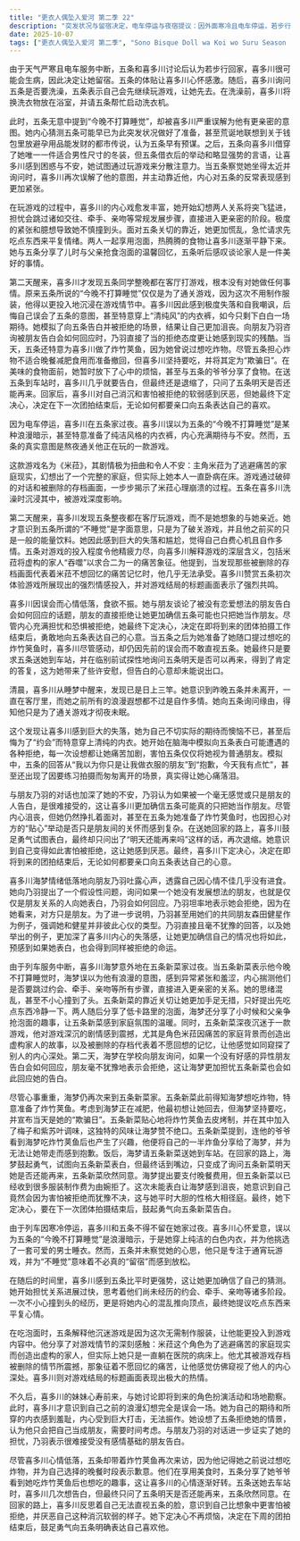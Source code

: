 ```yaml
---
title: "更衣人偶坠入爱河 第二季 22"
description: "突发状况与留宿决定，电车停运与夜宿提议：因外面寒冷且电车停运，若步行回家会感冒，五条和喜多川讨论现状。喜多川感谢五条的体贴。突发状况与留宿决定，洗浴与初步误解：喜多川询问五条是否要洗澡，五条表示自己会先玩游戏让她先去洗。喜多川在洗澡前，将换洗衣物放在浴室，并让五条帮忙启动洗衣机。突发状况与留宿决定，喜多川的内心挣扎与误解：喜多川误解了五条“今晚不打算睡觉”的意图，以为他有别的企图，内心猜测五条是为突发情况做好了准备，甚至联想到关于避孕用品的都市传说。突发状况与留宿决定，五条借衣与喜多川的焦虑：五条借穿喜多川的衣物，喜多川因五条不同寻常的“强势”表现感到困惑和不安，决定继续玩游戏分散注意力。她再次误解五条的举动，并靠近五条。突发状况与留宿决定，喜多川的进一步幻想与恐慌：喜多川在与五条玩游戏时，内心戏更多，想象两人关系会迅速发展，担忧跳过牵手、亲吻等步骤直接进入更亲密的关系，导致她不慎撞到头。面对五条的关心，她更加紧张，请求先吃东西冷静。突发状况与留宿决定，泡面之夜与家庭分享：两人一起吃泡面，喜多川因食物而平静下来，并与五条分享了她小时候和父亲抢泡面的温馨回忆，让五条感叹谈论家人很美好。游戏剧情揭示与心理冲击，米菈的游戏世界：五条玩的游戏展示了扭曲且令人不安的剧情：角色米菈创造了虚构的家人来逃避痛苦的家庭环境，实际上她一直躺在医院的病床上。游戏通过支离破碎的对话和被删除的存档画面，揭示了米菈心理崩溃的过程。游戏剧情揭示与心理冲击，剧情分析与共鸣：五条向喜多川解释游戏的深层含义，包括米菈将家人“吞噬”以求合二为一的痛苦象征。喜多川对他首次体验游戏所表现出的强烈情感反应表示赞赏，并对游戏结局的标题画面感到认同。现实的清醒与喜多川的失落，误会的澄清：喜多川醒来发现已经是中午，意识到五条昨晚真的只是在客厅玩游戏，她之前的所有幻想都是一厢情愿。她询问五条为何一直在客厅，五条解释只是为了通关游戏而熬夜。现实的清醒与喜多川的失落，告白模拟与内心受挫：喜多川因为五条的无意之举而感到极度失落，白白期待。她模拟了向五条告白后可能得到的拒绝回应，每次模拟都让她更加痛苦，担心五条只把她当作朋友。与朋友的对话与自我认知，情绪低落与求助朋友：喜多川向朋友乃羽坦露自己的情绪低落，称自己几乎没吃东西。她向乃羽提问，如果一个没有感觉的朋友告白，乃羽会如何回应。与朋友的对话与自我认知，乃羽的坦率回答：乃羽表示会拒绝，因为只是朋友，并用一个共同的朋友健星作为例子，强调不是彼此的类型，这进一步加深了喜多川的失落感，认为自己的情况也是如此。五条的善意与喜多川的犹豫，五条的善意料理：喜多川再次来到五条家，五条本想让她回去，因为他准备了炸竹荚鱼。他解释喜多川曾表示想吃炸物，但他考虑到减肥，觉得晚餐吃炸物不合适。喜多川表示要吃，并决定将当天定为“欺骗日”。五条的善意与喜多川的犹豫，一同用餐与归程：五条为喜多川烤了去皮的炸竹荚鱼，并加入了梅子和紫苏叶调味，让喜多川赞不绝口。五条提到爷爷也想吃炸竹荚鱼，并向喜多川分食。饭后，喜多川让五条送她到车站。五条的善意与喜多川的犹豫，再次错失的告白机会：在送喜多川回家的路上，喜多川再次试图告白，但最终只问了五条明天是否能再来，五条欣然同意。喜多川提出要付饭钱，但五条以已收到服装制作费为由拒绝。决心与未来展望，内心的挣扎与厌恶：喜多川独自反思，无法直视五条的脸，意识到自己比想象中更害怕被拒绝，并厌恶自己消沉软弱的样子。决心与未来展望，坚定的告白宣言：喜多川下定决心，不再烦恼，决定在下周的团拍结束后，向五条告白，明确表达自己喜欢他。"
date: 2025-10-07
tags: ["更衣人偶坠入爱河 第二季", "Sono Bisque Doll wa Koi wo Suru Season 2", "202507"]
---
```


由于天气严寒且电车服务中断，五条和喜多川讨论后认为若步行回家，喜多川很可能会生病，因此决定让她留宿。五条的体贴让喜多川心怀感激。随后，喜多川询问五条是否要洗澡，五条表示自己会先继续玩游戏，让她先去。在洗澡前，喜多川将换洗衣物放在浴室，并请五条帮忙启动洗衣机。

此时，五条无意中提到“今晚不打算睡觉”，却被喜多川严重误解为他有更亲密的意图。她内心猜测五条可能早已为此突发状况做好了准备，甚至荒诞地联想到关于钱包里放避孕用品能发财的都市传说，认为五条早有预谋。之后，五条向喜多川借穿了她唯一一件适合男性尺寸的冬装，但五条借衣后的举动和略显强势的言语，让喜多川感到困惑与不安，她试图通过玩游戏来分散注意力。当五条察觉她坐得太近并询问时，喜多川再次误解了他的意图，并主动靠近他，内心对五条的反常表现感到更加紧张。

在玩游戏的过程中，喜多川的内心戏愈发丰富，她开始幻想两人关系将突飞猛进，担忧会跳过诸如交往、牵手、亲吻等常规发展步骤，直接进入更亲密的阶段。极度的紧张和臆想导致她不慎撞到头。面对五条关切的靠近，她更加慌乱，急忙请求先吃点东西来平复情绪。两人一起享用泡面，热腾腾的食物让喜多川逐渐平静下来。她与五条分享了儿时与父亲抢食泡面的温馨回忆，五条听后感叹谈论家人是一件美好的事情。

第二天醒来，喜多川才发现五条同学整晚都在客厅打游戏，根本没有对她做任何事情。原来五条所说的“今晚不打算睡觉”仅仅是为了通关游戏，因为这次不用制作服装，他得以更投入地沉浸在游戏情节中。喜多川因此感到极度失落和自我嘲讽，后悔自己误会了五条的意图，甚至特意穿上“清纯风”的内衣裤，如今只剩下白白一场期待。她模拟了向五条告白并被拒绝的场景，结果让自己更加沮丧。向朋友乃羽咨询被朋友告白会如何回应时，乃羽直接了当的拒绝态度更让她感到现实的残酷。当天，五条还特意为喜多川做了炸竹荚鱼，因为她曾说过想吃炸物。尽管五条担心炸物不适合晚餐减肥食用而准备撤回，但喜多川坚持要吃，并将其定为“欺骗日”。在美味的食物面前，她暂时放下了心中的烦恼，甚至与五条的爷爷分享了食物。在送五条到车站时，喜多川几乎就要告白，但最终还是退缩了，只问了五条明天是否还能再来。回家后，喜多川对自己消沉和害怕被拒绝的软弱感到厌恶，但她最终下定决心，决定在下一次团拍结束后，无论如何都要亲口向五条表达自己的喜欢。

因为电车停运，喜多川在五条家过夜。喜多川误以为五条的“今晚不打算睡觉”是某种浪漫暗示，甚至特意准备了纯洁风格的内衣裤，内心充满期待与不安。然而，五条的真实意图是熬夜通关他正在玩的一款游戏。

这款游戏名为《米菈》，其剧情极为扭曲和令人不安：主角米菈为了逃避痛苦的家庭现实，幻想出了一个完整的家庭，但实际上她本人一直卧病在床。游戏通过破碎的对话和被删除的存档画面，一步步揭示了米菈心理崩溃的过程。五条在喜多川洗澡时沉浸其中，被游戏深度影响。

第二天醒来，喜多川发现五条整夜都在客厅玩游戏，而不是她想象的与她亲近。她才意识到五条所谓的“不睡觉”是字面意思，只是为了破关游戏，并且他之前买的只是一般的能量饮料。她因此感到巨大的失落和尴尬，觉得自己白费心机且自作多情。五条对游戏的投入程度令他精疲力尽，向喜多川解释游戏的深层含义，包括米菈将虚构的家人“吞噬”以求合二为一的痛苦象征。他提到，当发现那些被删除的存档画面代表着米菈不想回忆的痛苦记忆时，他几乎无法承受。喜多川赞赏五条初次体验游戏所展现出的强烈情感投入，并对游戏结局的标题画面表示了强烈共鸣。

喜多川因误会而心情低落，食欲不振。她与朋友谈论了被没有恋爱想法的朋友告白会如何回应的话题，朋友的直接拒绝让她更加确信五条可能也只把她当作朋友。尽管内心充满担忧和恐惧被拒绝，她最终下定决心，决定在即将到来的团体拍摄工作结束后，勇敢地向五条表达自己的心意。当五条之后为她准备了她随口提过想吃的炸竹䇲鱼时，喜多川尽管感动，却仍因先前的误会而不敢直视五条。她最终只是要求五条送她到车站，并在临别前试探性地询问五条明天是否可以再来，得到了肯定的答复，这为她带来了些许安慰，但告白的心意却未能说出口。

清晨，喜多川从睡梦中醒来，发现已是日上三竿。她意识到昨晚五条并未离开，一直在客厅里，而她之前所有的浪漫遐想都不过是自作多情。她向五条询问缘由，得知他只是为了通关游戏才彻夜未眠。

这个发现让喜多川感到巨大的失落，她为自己不切实际的期待而懊恼不已，甚至后悔为了“约会”而特意穿上清纯的内衣。她开始在脑海中模拟向五条表白可能遭遇的各种拒绝，每一次设想都让她痛苦加剧，害怕五条仅仅将她视为普通朋友。模拟中，五条的回答从“我以为你只是让我做衣服的朋友”到“抱歉，今天我有点忙”，甚至还出现了因要练习拍摄而匆匆离开的场景，真实得让她心痛落泪。

与朋友乃羽的对话也加深了她的不安，乃羽认为如果被一个毫无感觉或只是朋友的人告白，是很难接受的，这让喜多川更加确信五条可能真的只把她当作朋友。尽管内心沮丧，但她仍然挣扎着面对，甚至在五条为她准备了炸竹荚鱼时，也因担心对方的“贴心”举动是否只是朋友间的关怀而感到复杂。在送她回家的路上，喜多川鼓足勇气试图表白，最终却只问出了“明天还能再来吗”这样的话，再次退缩。她意识到自己变得如此害怕被拒绝，这让她感到厌恶。最终，喜多川下定决心，决定在即将到来的团拍结束后，无论如何都要亲口向五条表达自己的心意。

喜多川海梦情绪低落地向朋友乃羽吐露心声，透露自己因心情不佳几乎没有进食。她向乃羽提出了一个假设性问题，询问如果一个她没有发展想法的朋友，也就是仅仅是朋友关系的人向她表白，乃羽会如何回应。乃羽坦率地表示她会拒绝，因为在她看来，对方只是朋友。为了进一步说明，乃羽甚至用她们的共同朋友森田健星作为例子，强调她和健星并非彼此心仪的类型。乃羽直接且毫不犹豫的回答，以及她举出的例子，更加深了喜多川内心的失落感，让她更加确信自己的情况也将如此，预感到如果她表白，也会得到同样被拒绝的命运。

由于列车服务中断，喜多川海梦意外地在五条新菜家过夜。当五条新菜表示他今晚不打算睡觉时，海梦误以为他有浪漫的意图，感到异常紧张和羞涩，内心揣测他们是否要跳过约会、牵手、亲吻等所有步骤，直接进入更亲密的关系。她的思绪混乱，甚至不小心撞到了头。五条新菜的靠近关切让她更加手足无措，只好提出先吃点东西冷静一下。两人随后分享了低卡路里的泡面，海梦还分享了小时候和父亲争抢泡面的趣事，让五条新菜感到家庭氛围的温暖。同时，五条新菜深夜沉迷于一款游戏，他对游戏深沉的剧情感到震撼，尤其是角色米菈因痛苦的家庭背景而创造出虚构家人的故事，以及被删除的存档代表着不愿回想的记忆，让他感觉如同窥探了别人的内心深处。第二天，海梦在学校向朋友询问，如果一个没有好感的异性朋友告白会如何回应，朋友毫不犹豫地表示会拒绝，这让海梦更加担忧五条新菜也会如此回应她的告白。

尽管心事重重，海梦仍再次来到五条新菜家。五条新菜此前得知海梦想吃炸物，特意准备了炸竹荚鱼。考虑到海梦正在减肥，他最初想让她回去，但海梦坚持要吃，并宣布当天是她的“欺骗日”。五条新菜贴心地将炸竹荚鱼去皮烤制，并在其中加入了梅子和紫苏叶调味，这独特的风味让海梦赞不绝口。五条新菜提到，连他的爷爷看到海梦吃炸竹荚鱼后也产生了兴趣，他便将自己的一半炸鱼分享给了海梦，并为无法让她带走而感到抱歉。饭后，海梦请五条新菜送她到车站。在回家的路上，海梦鼓起勇气，试图向五条新菜表白，但最终话到嘴边，只变成了询问五条新菜明天她是否还能再来，五条新菜欣然同意。海梦提出要支付晚餐费用，但五条新菜以已经收到很多服装制作费为由婉拒了。这次未能表白让海梦感到沮丧，她意识到自己竟然会因为害怕被拒绝而犹豫不决，这与她平时大胆的性格大相径庭。最终，她下定决心，要在下一次团体拍摄结束后，鼓起勇气向五条新菜告白。

由于列车因寒冷停运，喜多川和五条不得不留在她家过夜。喜多川心怀爱意，误以为五条的“今晚不打算睡觉”是浪漫暗示，于是她穿上纯洁的白色内衣，并为他挑选了一套可爱的男士睡衣。然而，五条并未察觉她的心思，他只是专注于通宵玩游戏，并为“不睡觉”意味着不必真的“留宿”而感到放松。

在随后的时间里，喜多川感到五条比平时更强势，这让她更加确信了自己的猜测。她开始担忧关系进展过快，思考着他们尚未经历的约会、牵手、亲吻等诸多阶段。一次不小心撞到头的经历，更是将她内心的混乱推向顶点，最终她提议吃点东西来平复心情。

在吃泡面时，五条解释他沉迷游戏是因为这次无需制作服装，让他能更投入到游戏内容中。他分享了对游戏情节的深刻感触：米菈这个角色为了逃避痛苦的家庭现实而创造出虚构的家人，但实际上她只是一直躺在医院的病床上。他尤其被游戏存档被删除的情节所震撼，那象征着不愿回忆的痛苦，让他感觉仿佛窥视了他人的内心深处。喜多川则对游戏结局的标题画面表现出极大的热情。

不久后，喜多川的妹妹心寿前来，与她讨论即将到来的角色扮演活动和场地勘察。此时，喜多川才意识到自己之前的浪漫幻想完全是误会一场。她为自己的期待和所穿的内衣感到羞耻，内心受到巨大打击，无法振作。她设想了五条拒绝她的情景，认为他只会把自己当成朋友，需要时间考虑。与朋友乃羽的对话进一步证实了她的担忧，乃羽表示很难接受没有感情基础的朋友告白。

尽管喜多川心情低落，五条却带着炸竹荚鱼再次来访，因为他记得她之前说过想吃炸物，并为自己选择的晚餐时段表示歉意。他们在享用美食时，五条分享了她爷爷看到她吃炸竹荚鱼后也想吃的趣事，这让喜多川的心情逐渐好转。五条送她去车站时，喜多川几次想告白，但最终只问了五条明天是否还能再来，五条欣然同意。在回家的路上，喜多川反思着自己无法直视五条的脸，意识到自己比想象中更害怕被拒绝，并厌恶自己这种消沉软弱的样子。她下定决心不再烦恼，决定在下周的团拍结束后，鼓足勇气向五条明确表达自己喜欢他。